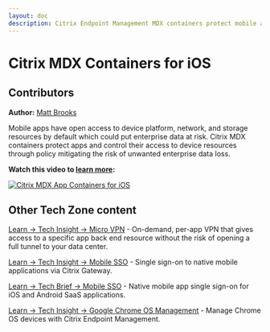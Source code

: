 ```yaml
---
layout: doc
description: Citrix Endpoint Management MDX containers protect mobile apps and control their access to device resources through policy mitigating the risk of unwanted enterprise data loss.
---
```

# Citrix MDX Containers for iOS

## Contributors

**Author:** [Matt Brooks](https://twitter.com/tweetmattbrooks)

Mobile apps have open access to device platform, network, and storage resources by default which could put enterprise data at risk. Citrix MDX containers protect apps and control their access to device resources through policy mitigating the risk of unwanted enterprise data loss.

**Watch this video to [learn more](https://www.youtube.com/watch?v=7apskN8_aqA):**

[![Citrix MDX App Containers for iOS](/en-us/tech-zone/learn/media/shared_video-placeholder.png)](https://www.youtube.com/watch?v=7apskN8_aqA)

## Other Tech Zone content

[Learn -> Tech Insight -> Micro VPN](/en-us/tech-zone/learn/tech-insights/micro-vpn.html) - On-demand, per-app VPN that gives access to a specific app back end resource without the risk of opening a full tunnel to your data center.

[Learn -> Tech Insight -> Mobile SSO](/en-us/tech-zone/learn/tech-insights/mobile-sso.html) - Single sign-on to native mobile applications via Citrix Gateway.

[Learn -> Tech Brief -> Mobile SSO](/en-us/tech-zone/learn/tech-briefs/mobile-sso.html) - Native mobile app single sign-on for iOS and Android SaaS applications.

[Learn -> Tech Insight -> Google Chrome OS Management](/en-us/tech-zone/learn/tech-insights/google-chrome-os-management.html) - Manage Chrome OS devices with Citrix Endpoint Management.
